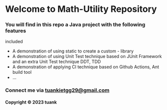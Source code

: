 # Welcome to Math-Utility Repository

### You will find in this repo a Java project with the following features
included

* A demonstration of using static to create a custom - library
* A demonstration of using Unit Test technique based on JUnit Framework 
and an extra Unit Test technique DDT, TDD
* A demonstration of applying CI technique based on Github Actions, Ant
build tool
* ...

### Connect me via tuankietgg29@gmail.com
#### Copyright &#169; 2023 tuank